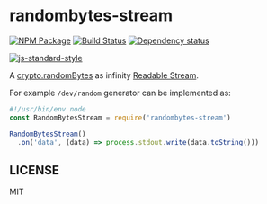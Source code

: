 # randombytes-stream

[![NPM Package](https://img.shields.io/npm/v/randombytes-stream.svg?style=flat-square)](https://www.npmjs.org/package/randombytes-stream)
[![Build Status](https://img.shields.io/travis/fanatid/randombytes-stream.svg?branch=master&style=flat-square)](https://travis-ci.org/fanatid/randombytes-stream)
[![Dependency status](https://img.shields.io/david/fanatid/randombytes-stream.svg?style=flat-square)](https://david-dm.org/fanatid/randombytes-stream#info=dependencies)

[![js-standard-style](https://cdn.rawgit.com/feross/standard/master/badge.svg)](https://github.com/feross/standard)

A [crypto.randomBytes][1] as infinity [Readable Stream][2].

For example `/dev/random` generator can be implemented as:

```js
#!/usr/bin/env node
const RandomBytesStream = require('randombytes-stream')

RandomBytesStream()
  .on('data', (data) => process.stdout.write(data.toString()))
```

## LICENSE

MIT

[1]: https://nodejs.org/api/crypto.html#crypto_crypto_randombytes_size_callback
[2]: https://nodejs.org/api/stream.html#stream_readable_streams
